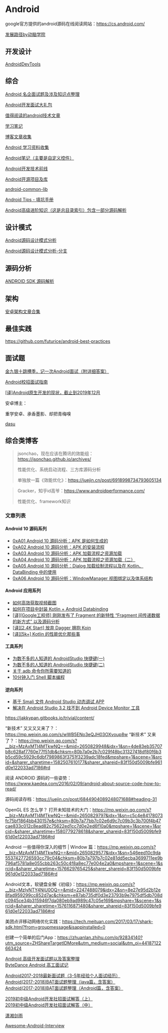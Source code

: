 # Android

google官方提供的android源码在线阅读网站：https://cs.android.com/

[发展路径by动脑学院](http://naotu.baidu.com/file/ef0ba1de6bb36752c349591bfcae265b?qq-pf-to=pcqq.c2c)

## 开发设计
[AndroidDevTools](https://github.com/inferjay/AndroidDevTools)

## 综合
[Android 名企面试题及涉及知识点整理](https://github.com/Mr-YangCheng/ForAndroidInterview)

[Android开发面试大礼包](https://github.com/hujiaweibujidao/AndroidInterviews)

[值得阅读的android技术文章](https://github.com/zmywly8866/Worth-Reading-the-Android-technical-articles)

[学习笔记](https://github.com/GeniusVJR/LearningNotes)

[博客文章收集](https://github.com/ZQiang94/Andriod-collect-blogs)

[Android 学习资料收集](https://github.com/Freelander/Android_Data)

[Android笔记（主要是自定义控件）](https://github.com/GcsSloop/AndroidNote)

[Android开发技术前线](https://github.com/hehonghui/android-tech-frontier)

[Android开源项目及库](https://github.com/Tim9Liu9/TimLiu-Android)

[android-common-lib](https://github.com/Trinea/android-common)

[Android Tips - 填坑手册](https://github.com/tangqi92/Android-Tips)

[Android高级进阶知识（这是总目录索引）包含一部分源码解析](https://www.jianshu.com/p/0680be542f6e)

## 设计模式
[Android源码设计模式分析](https://github.com/simple-android-framework/android_design_patterns_analysis)

[Android源码设计模式分析-分支](https://github.com/simple-android-framework-exchange/android_design_patterns_analysis)

## 源码分析
[ANDROID SDK 源码解析](https://github.com/LittleFriendsGroup/AndroidSdkSourceAnalysis)

## 架构
[安卓架构文章合集](https://github.com/CameloeAnthony/AndroidArchitectureCollection)

## 最佳实践
https://github.com/futurice/android-best-practices

## 面试题

[金九银十跳槽季，记一次Android面试（附详细答案）](https://juejin.im/post/5d8b9387f265da5ba12cd2f0#heading-4)

[ Android校招面试指南](https://lrh1993.gitbooks.io/android_interview_guide/content/)



[[译]Android原生开发的现状，截止到2019年12月](https://juejin.im/post/5e0eb606f265da5d0d435b88#heading-11)





安卓博主：

重学安卓、承香墨影、却把青梅嗅

[dasu](https://www.cnblogs.com/dasusu/)



## 综合类博客

> jsonchao，现在应该在腾讯的效能组：https://jsonchao.github.io/archives/
>
> 性能优化、系统启动流程、三方库源码分析
>
> 单独放一篇《效能优化》：https://juejin.cn/post/6918998734793605134

> Gracker，知乎id高爷：https://www.androidperformance.com/
>
> 性能优化、framework知识



### 文章列表

#### Android 10 源码系列

- [0xA01 Android 10 源码分析：APK 是如何生成的](https://juejin.im/post/5e4366c3f265da57397e1189)
- [0xA02 Android 10 源码分析：APK 的安装流程](https://juejin.im/post/5e5a1e6a6fb9a07cb427d8cd)
- [0xA03 Android 10 源码分析：APK 加载流程之资源加载](https://juejin.im/post/5e6c8c14f265da574b792a1a)
- [0xA04 Android 10 源码分析：APK 加载流程之资源加载（二）](https://juejin.im/post/5e7f0f2c51882573c4676bc7)
- [0xA05 Android 10 源码分析：Dialog 加载绘制流程以及在 Kotlin、DataBinding 中的使用](https://juejin.im/post/5e9199db6fb9a03c7916f635)
- [0xA06 Android 10 源码分析：WindowManager 视图绑定以及体系结构](https://juejin.im/post/5ead0b865188256d545fd2f8)

#### Android 应用系列

- [如何高效获取视频截图](https://juejin.im/post/5d11d8835188251c10631ffd)
- [如何在项目中封装 Kotlin + Android Databinding](https://juejin.im/post/5e9c434a51882573663f6cc6)
- [[译\][Google工程师] 刚刚发布了 Fragment 的新特性 “Fragment 间传递数据的新方式” 以及源码分析](https://juejin.im/post/5eb58da05188256d6d6bb248)
- [[译\][2.4K Start] 放弃 Dagger 拥抱 Koin](https://juejin.im/post/5ebc1eb8e51d454dcf45744e?utm_source=gold_browser_extension)
- [[译\][5k+] Kotlin 的性能优化那些事](https://juejin.im/post/5ec0f3afe51d454db11f8a94#heading-7)

#### 工具系列

- [为数不多的人知道的 AndroidStudio 快捷键(一)](https://juejin.im/post/5df4933e518825126e639d62)
- [为数不多的人知道的 AndroidStudio 快捷键(二)](https://juejin.im/post/5df986d66fb9a016613903da)
- [关于 adb 命令你所需要知道的](https://juejin.im/post/5d57cfff51882505a87a8526)
- [10分钟入门 Shell 脚本编程](https://juejin.im/post/5a6378055188253dc332130a)

#### 逆向系列

- [基于 Smali 文件 Android Studio 动态调试 APP](https://juejin.im/post/5c8ce8b76fb9a049e30900bf)
- [解决在 Android Studio 3.2 找不到 Android Device Monitor 工具](https://juejin.im/post/5c556ff7f265da2dbe02ba3c)



https://jakkypan.gitbooks.io/trivial/content/


“新技术” 又又又又来了？：https://mp.weixin.qq.com/s/wWB5ENo3eQJH03OXvoup8w
“新技术” 又来了？：https://mp.weixin.qq.com/s?__biz=MzAxMTI4MTkwNQ==&mid=2650829948&idx=1&sn=4de83eb35707b8c628af7760e77f51db&chksm=80b7a0e2b7c029f48bc31327418df80f6b3b5cd59c5929c6dbf7989863f3751f3239adc18fed&mpshare=1&scene=1&srcid=&sharer_sharetime=1582507610177&sharer_shareid=83f150d5009bfe961d0e122033ad7186#rd

阅读 ANDROID 源码的一些姿势：https://www.kaedea.com/2016/02/09/android-about-source-code-how-to-read/

源码阅读存档：https://juejin.cn/post/6844904089248071688#heading-31

OpenGL ES 怎么学？ 打开未知技术的大门：https://mp.weixin.qq.com/s?__biz=MzAxMTI4MTkwNQ==&mid=2650829797&idx=1&sn=c5c4e84178073fc75bf1864bb430157e&chksm=80b7a77bb7c02e6d9c7c09b3c3b700f4b47cae833c012c8ead82c75622ed1cc7d0e2ed6f10a0&mpshare=1&scene=1&srcid=&sharer_sharetime=1580779278618&sharer_shareid=83f150d5009bfe961d0e122033ad7186#rd

Android 一些值得你深入的细节 | Window 篇：https://mp.weixin.qq.com/s?__biz=MzAxMTI4MTkwNQ==&mid=2650829577&idx=1&sn=546eed10c9da5537427726593cc79c04&chksm=80b7a797b7c02e81dd5ecba3699711ee9b796af5781a8e055cbb263c50c4f8a8ec77e004e2a0&mpshare=1&scene=1&srcid=&sharer_sharetime=1576629765425&sharer_shareid=83f150d5009bfe961d0e122033ad7186#rd

Android文本，软键盘全解《初级》：https://mp.weixin.qq.com/s?__biz=MzIyNTY4NjU0OQ==&mid=2247488079&idx=2&sn=8e27e95d2b12e8fad959299cc852d7ac&chksm=e87ab735df0d3e23793b9e7975df5db708dc0945ce34b315946f7da080eb9ad989c47c05e169&mpshare=1&scene=1&srcid=&sharer_sharetime=1576116871480&sharer_shareid=83f150d5009bfe961d0e122033ad7186#rd

美团点评移动网络优化实践：https://tech.meituan.com/2017/03/17/shark-sdk.html?from=groupmessage&isappinstalled=0

创建一个简单的后门App：https://zhuanlan.zhihu.com/p/92834140?utm_source=ZHShareTargetIDMore&utm_medium=social&utm_oi=44187122663424


[Android 高级开发面试题以及答案整理](https://juejin.im/post/5c8b1bd56fb9a049e12b1692#heading-11)  
[ByteDance Android 高工面试记](https://juejin.im/entry/5c9c6ad35188252c49505d8c)

[Android2017-2018最新面试题（3-5年经验个人面试经历）](https://www.jianshu.com/p/de11b16946f4)  
[Android(2017-2018)BAT面试题整理（java篇，含答案）](https://www.jianshu.com/p/7de76a9646fc)  
[Android(2017-2018)BAT面试题整理（Android篇，含答案）](https://www.jianshu.com/p/4115bcf9f92e)

[2019初中级Android开发社招面试解答（上）](https://juejin.im/post/5c8211fee51d453a136e36b0)  
[2019初中级Android开发社招面试解答（中）](https://juejin.im/post/5c85cead5188257c6703af47#heading-31)

[潇湘剑雨](https://yq.aliyun.com/users/gnwvk6v2cgzi4/?spm=a2c4e.11155435.0.0.1c3146d99IBIx3&p=2)

[Awesome-Android-Interview](https://github.com/JsonChao/Awesome-Android-Interview)